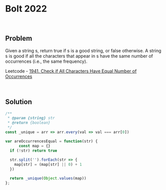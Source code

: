 # Bolt 2022

&nbsp;

## Problem

Given a string s, return true if s is a good string, or false otherwise. A string s is good if all the characters that appear in s have the same number of occurrences (i.e., the same frequency).

Leetcode - [1941. Check if All Characters Have Equal Number of Occurrences](https://leetcode.com/problems/check-if-all-characters-have-equal-number-of-occurrences/)

&nbsp;

## Solution

```js
/**
 * @param {string} str
 * @return {boolean}
 */
const _unique = arr => arr.every(val => val === arr[0])

var areOccurrencesEqual = function(str) {
      const map = {}
  if (!str) return true
  
  str.split('').forEach(str => {
    map[str] = (map[str] || 0) + 1
  })

  return _unique(Object.values(map))
};
```

<!--
## Extra

Check if the string is valid as it is (same condition as before) or if one character at one position can be removed from the string so it will become valid.

```js
const remove = (str) => str;

const isValidString = (str, count = 0) => {
  if (str.length === 0) return true;
  
  const map = {};
  const strArr = str.split('');
  
  for(let i = 0; i < strArr.length; i++) {
    if (str[i] in map) {
      map[str[i]] ++;
    } else {
      map[str[i]] = 1;
    }
  }
  
  let freq;
  let prev;
  
  for (let char in map) {
    if (!freq) {
      freq = map[char];
    } else {
      if (map[char] !== freq) {
        const newStr1 = remove(str, char); // remove('aaab', 'b');
        const newStr2 = remove(str, prev); // remove('aabb', 'a');
        if (count === 1) return false;
        return isValidStr(newStr1, ++count) || isValidStr(newStr2, ++count);
      }
    }
    prev = char;
  }
  
  return true;
  
};
```
-->